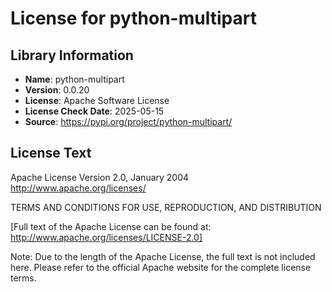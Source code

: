 # License for python-multipart

## Library Information
- **Name**: python-multipart
- **Version**: 0.0.20
- **License**: Apache Software License
- **License Check Date**: 2025-05-15
- **Source**: https://pypi.org/project/python-multipart/

## License Text
Apache License
Version 2.0, January 2004
http://www.apache.org/licenses/

TERMS AND CONDITIONS FOR USE, REPRODUCTION, AND DISTRIBUTION

[Full text of the Apache License can be found at: http://www.apache.org/licenses/LICENSE-2.0]

Note: Due to the length of the Apache License, the full text is not included here. Please refer to the official Apache website for the complete license terms.
